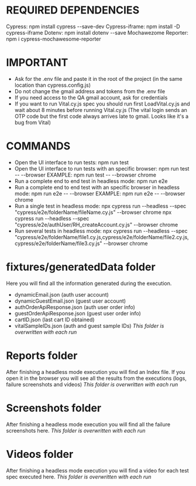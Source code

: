 # REQUIRED DEPENDENCIES
Cypress: npm install cypress --save-dev
Cypress-iframe: npm install -D cypress-iframe
Dotenv: npm install dotenv --save
Mochawezome Reporter: npm i cypress-mochawesome-reporter

# IMPORTANT
- Ask for the .env file and paste it in the root of the project (in the same location than cypress.config.js)
- Do not change the gmail address and tokens from the .env file
- If you need access to the QA gmail account, ask for credentials
- If you want to run Vital.cy.js spec you should run first LoadVital.cy.js
and wait about 8 minutes before running Vital.cy.js (The vital login sends an OTP code but the first code always arrives late to gmail. Looks like it's a bug from Vital)

# COMMANDS
- Open the UI interface to run tests:
    npm run test
- Open the UI interface to run tests with an specific browser:
    npm run test -- --browser <nameOfTheBrowser>
    EXAMPLE:
    npm run test -- --browser chrome
- Run a complete end to end test in headless mode:
    npm run e2e
- Run a complete end to end test with an specific browser in headless mode:
    npm run e2e -- --browser <nameOfTheBrowser>
    EXAMPLE:
    npm run e2e -- --browser chrome
- Run a single test in headless mode:
    npx cypress run --headless --spec "cypress/e2e/folderName/fileName.cy.js" --browser chrome
    npx cypress run --headless --spec "cypress/e2e/authUser/RH_createAccount.cy.js" --browser chrome
- Run several tests in headless mode:
    npx cypress run --headless --spec "cypress/e2e/folderName/file1.cy.js,cypress/e2e/folderName/file2.cy.js,cypress/e2e/folderName/file3.cy.js" --browser chrome

# fixtures/generatedData folder
Here you will find all the information generated during the execution.
- dynamicEmail.json (auth user account)
- dynamicGuestEmail.json (guest user account)
- authOrderApiResponse.json (auth user order info)
- guestOrderApiResponse.json (guest user order info)
- cartID.json (last cart ID obtained)
- vitalSampleIDs.json (auth and guest sample IDs)
*This folder is overwritten with each run*

# Reports folder
After finishing a headless mode execution you will find an Index file. 
If you open it in the browser you will see all the results from the executions
(logs, failure screenshots and videos)
*This folder is overwritten with each run*

# Screenshots folder
After finishing a headless mode execution you will find all the failure screenshots here.
*This folder is overwritten with each run*

# Videos folder
After finishing a headless mode execution you will find a video for each test spec executed here.
*This folder is overwritten with each run*
